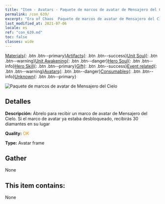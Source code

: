 ```yaml
---
title: "Item - Avatars - Paquete de marcos de avatar de Mensajero del Cielo"
permalink: /con_639/
excerpt: "Era of Chaos  Paquete de marcos de avatar de Mensajero del Cielo"
last_modified_at: 2021-07-06
locale: es
ref: "con_639.md"
toc: false
classes: wide
---
```

 [Materials](/ItemsES/){: .btn .btn--primary}[Artifacts](/ItemsES/Artifacts/){: .btn .btn--success}[Unit Soul](/ItemsES/UnitSoul/){: .btn .btn--warning}[Unit Awakening](/ItemsES/UnitAwakening/){: .btn .btn--danger}[Hero Soul](/ItemsES/HeroSoul/){: .btn .btn--info}[Hero Skill](/ItemsES/HeroSkill/){: .btn .btn--primary}[Gift](/ItemsES/Gift/){: .btn .btn--success}[Event related](/ItemsES/Events/){: .btn .btn--warning}[Avatars](/ItemsES/Avatars/){: .btn .btn--danger}[Consumables](/ItemsES/Consumables/){: .btn .btn--info}[Unknown](/ItemsES/Unknown/){: .btn .btn--primary}

 ![Paquete de marcos de avatar de Mensajero del Cielo](/images/a/avatarFrame_43.png)

## Detalles
 **Descripción:** Ábrelo para recibir un marco de avatar de Mensajero del Cielo. Si el marco de avatar ya estaba desbloqueado, recibirás 30 diamantes en su lugar

 **Quality:** <span style="color: #FF8C00">OK</span>

 **Type:** Avatar frame

## Gather

  None

## This item contains:

  None

